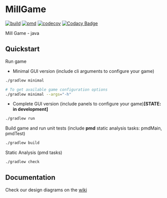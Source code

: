 # MillGame

<div>

[![build](https://github.com/Billy-freespace/MillGame/actions/workflows/build.yml/badge.svg?branch=main)](https://github.com/Billy-freespace/MillGame/actions/workflows/build.yml)
[![pmd](https://github.com/Billy-freespace/MillGame/actions/workflows/pmd.yml/badge.svg?branch=test)](https://github.com/Billy-freespace/MillGame/actions/workflows/pmd.yml)
[![codecov](https://codecov.io/gh/Billy-freespace/MillGame/branch/main/graph/badge.svg?token=NJZOQUKC0T)](https://codecov.io/gh/Billy-freespace/MillGame)
[![Codacy Badge](https://app.codacy.com/project/badge/Grade/5043d99956d040769cba06312dff0cd0)](https://www.codacy.com/gh/Billy-freespace/MillGame/dashboard?utm_source=github.com&amp;utm_medium=referral&amp;utm_content=Billy-freespace/MillGame&amp;utm_campaign=Badge_Grade)
  

</div>


Mill Game - java

## Quickstart
Run game
* Minimal GUI version (include cli arguments to configure your game)
```bash
./gradlew minimal

# To get available game configuration options
./gradlew minimal --args="-h"
```
* Complete GUI version (include panels to configure your game)**[STATE: in development]**
```bash
./gradlew run
```

Build game and run unit tests (include **pmd** static analysis tasks: pmdMain, pmdTest)
```bash
./gradlew build
```

Static Analysis (pmd tasks)
```bash
./gradlew check
```


## Documentation
Check our design diagrams on the [wiki](https://github.com/Billy-freespace/MillGame/wiki)
